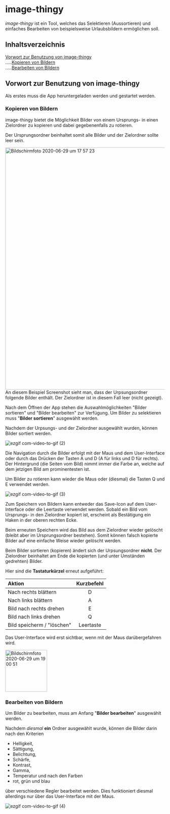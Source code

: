 # image-thingy
*image-thingy* ist ein Tool, welches das Selektieren (Aussortieren) und einfaches Bearbeiten von
beispielsweise Urlaubsbildern ermöglichen soll.

## Inhaltsverzeichnis
[Vorwort zur Benutzung von image-thingy](#vorwort)  
.....[Kopieren von Bildern](#kopieren)  
.....[Bearbeiten von Bildern](#bearbeiten)


<a name="vorwort"/>

## Vorwort zur Benutzung von image-thingy
Als erstes muss die App heruntergeladen werden und gestartet werden.

<a name="kopieren"/>

### Kopieren von Bildern
image-thingy bietet die Möglichkeit Bilder von einem Ursprungs- in einen Zielordner zu kopieren und dabei gegebenenfalls zu rotieren.

Der Ursprungsordner beinhaltet somit alle Bilder und der Zielordner sollte leer sein.

<img width="765" alt="Bildschirmfoto 2020-06-29 um 17 57 23" src="https://user-images.githubusercontent.com/46886724/86029891-0f8a2980-ba34-11ea-8f69-79ec54482143.png">
An diesem Beispiel Screenshot sieht man, dass der Urpsungsordner folgende Bilder enthält. Der Zielordner ist in diesem Fall leer (nicht gezeigt).

Nach dem Öffnen der App stehen die Auswahlmöglichkeiten "Bilder sortieren" und "Bilder bearbeiten" zur Verfügung.
Um Bilder zu selektieren muss "**Bilder sortieren**" ausgewählt werden.

Nachdem der Urpsungs- und der Zielordner ausgewählt wurden, können Bilder sortiert werden.

![ezgif com-video-to-gif (2)](https://user-images.githubusercontent.com/46886724/86031630-6133b380-ba36-11ea-8559-c9d625f1567b.gif)

Die Navigation durch die Bilder erfolgt mit der Maus und dem User-Interface oder durch das Drücken der Tasten A und D (A für links und D für rechts). Der Hintergrund (die Seiten vom Bild) nimmt immer die Farbe an, welche auf dem jetzigen Bild am prominentesten ist.

Um Bilder zu rotieren kann wieder die Maus oder (diesmal) die Tasten Q und E verwendet werden.

![ezgif com-video-to-gif (3)](https://user-images.githubusercontent.com/46886724/86032261-52013580-ba37-11ea-99a1-5693d85a753a.gif)

Zum Speichern von Bildern kann entweder das Save-Icon auf dem User-Interface oder die Leertaste verwendet werden. Sobald ein Bild vom Ursprungs- in den Zielordner kopiert ist, erscheint als Bestätigung ein Haken in der oberen rechten Ecke. 

Beim erneuten Speichern wird das Bild aus dem Zielordner wieder gelöscht (bleibt aber im Ursprungsordner bestehen). Somit können falsch kopierte Bilder auf eine einfache Weise wieder gelöscht werden.

Beim Bilder sortieren (kopieren) ändert sich der Urpsungsordner **nicht**. Der Zielordner beinhaltet am Ende die kopierten (und unter Umständen gedrehten) Bilder.

Hier sind die **Tastaturkürzel** erneut aufgeführt:

| Aktion                     | Kurzbefehl     |
| :------------------------- |:--------------:|
| Nach rechts blättern       | D              |
| Nach links blättern        | A              |
| Bild nach rechts drehen    | E              |
| Bild nach links drehen     | Q              |
| Bild speicherm / "löschen" | Leertaste      |


Das User-Interface wird erst sichtbar, wenn mit der Maus darübergefahren wird.

<img width="132" alt="Bildschirmfoto 2020-06-29 um 19 00 51" src="https://user-images.githubusercontent.com/46886724/86034433-e4570880-ba3a-11ea-8790-bab4ade06d37.png">

<a name="bearbeiten"/>

### Bearbeiten von Bildern
Um Bilder zu bearbeiten, muss am Anfang "**Bilder bearbeiten**" ausgewählt werden.

Nachdem *diesmal* **ein** Ordner ausgewählt wurde, können die Bilder darin nach den Kriterien
- Helligkeit,
- Sättigung,
- Belichtung,
- Schärfe,
- Kontrast,
- Gamma,
- Temperatur und nach den Farben
- rot, grün und blau

über verschiedene Regler bearbeitet werden. Dies funktioniert diesmal allerdings nur über das User-Interface mit der Maus.

![ezgif com-video-to-gif (4)](https://user-images.githubusercontent.com/46886724/86033739-b6bd8f80-ba39-11ea-9636-1354b9b67b87.gif)
